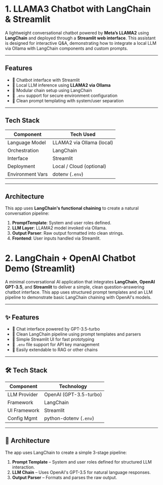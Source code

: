 
#  1. LLAMA3 Chatbot with LangChain & Streamlit

A lightweight conversational chatbot powered by **Meta’s LLAMA2** using **LangChain** and deployed through a **Streamlit web interface**. This assistant is designed for interactive Q&A, demonstrating how to integrate a local LLM via Ollama with LangChain components and custom prompts.

---

##  Features

- 💬 Chatbot interface with Streamlit
- 🧠 Local LLM inference using **LLAMA2 via Ollama**
- 🧩 Modular chain setup using LangChain
- 🔐 `.env` support for secure environment configuration
- 🧾 Clean prompt templating with system/user separation

---

##  Tech Stack

| Component        | Tech Used                          |
|------------------|------------------------------------|
| Language Model   | LLAMA2 via Ollama (local)          |
| Orchestration    | LangChain                          |
| Interface        | Streamlit                          |
| Deployment       | Local / Cloud (optional)           |
| Environment Vars | dotenv (`.env`)                    |

---

##  Architecture

This app uses **LangChain's functional chaining** to create a natural conversation pipeline:

1. **PromptTemplate**: System and user roles defined.
2. **LLM Layer**: LLAMA2 model invoked via Ollama.
3. **Output Parser**: Raw output formatted into clean strings.
4. **Frontend**: User inputs handled via Streamlit.



# 2. LangChain + OpenAI Chatbot Demo (Streamlit)

A minimal conversational AI application that integrates **LangChain**, **OpenAI GPT-3.5**, and **Streamlit** to deliver a simple, clean question-answering chatbot interface. This app uses structured prompt templates and an LLM pipeline to demonstrate basic LangChain chaining with OpenAI's models.

---

## ✨ Features

- 💬 Chat interface powered by GPT-3.5-turbo
- 🧠 Clean LangChain pipeline using prompt templates and parsers
- 🧾 Simple Streamlit UI for fast prototyping
- 🔐 `.env` file support for API key management
- 🧩 Easily extendable to RAG or other chains

---

## 🛠️ Tech Stack

| Component        | Technology                        |
|------------------|-----------------------------------|
| LLM Provider     | OpenAI (GPT-3.5-turbo)            |
| Framework        | LangChain                         |
| UI Framework     | Streamlit                         |
| Config Mgmt      | python-dotenv (`.env`)            |

---

## 🧩 Architecture

The app uses LangChain to create a simple 3-stage pipeline:

1. **Prompt Template** – System and user roles defined for structured LLM interaction.
2. **LLM Chain** – Uses OpenAI's GPT-3.5 for natural language responses.
3. **Output Parser** – Formats and parses the raw output.


